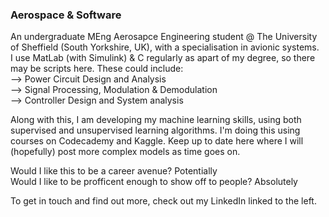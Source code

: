 ### Aerospace & Software

An undergraduate MEng Aerosapce Engineering student @ The University of Sheffield (South Yorkshire, UK), with a specialisation in avionic systems.  
I use MatLab (with Simulink) & C regularly as apart of my degree, so there may be scripts here. 
These could include:    
--> Power Circuit Design and Analysis   
--> Signal Processing, Modulation & Demodulation  
--> Controller Design and System analysis

Along with this, I am developing my machine learning skills, using both supervised and unsupervised learning algorithms.
I'm doing this using courses on Codecademy and Kaggle. Keep up to date here where I will (hopefully) post more complex models as time goes on.

Would I like this to be a career avenue? Potentially  
Would I like to be profficent enough to show off to people? Absolutely  

To get in touch and find out more, check out my LinkedIn linked to the left. 

<!--
**baileyraven03/baileyraven03** is a ✨ _special_ ✨ repository because its `README.md` (this file) appears on your GitHub profile.

Here are some ideas to get you started:

- 🔭 I’m currently working on ...
- 🌱 I’m currently learning ...
- 👯 I’m looking to collaborate on ...
- 🤔 I’m looking for help with ...
- 💬 Ask me about ...
- 📫 How to reach me: ...
- 😄 Pronouns: ...
- ⚡ Fun fact: ...
-->
